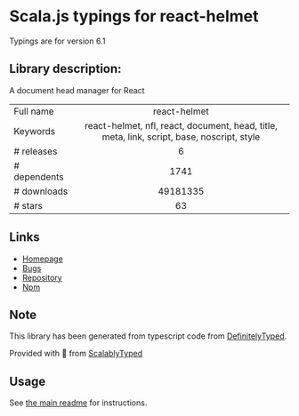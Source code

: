 
# Scala.js typings for react-helmet

Typings are for version 6.1

## Library description:
A document head manager for React

|                    |                 |
| ------------------ | :-------------: |
| Full name          | react-helmet |
| Keywords           | react-helmet, nfl, react, document, head, title, meta, link, script, base, noscript, style |
| # releases         | 6 |
| # dependents       | 1741 |
| # downloads        | 49181335 |
| # stars            | 63 |

## Links
- [Homepage](https://github.com/nfl/react-helmet#readme)
- [Bugs](https://github.com/nfl/react-helmet/issues)
- [Repository](https://github.com/nfl/react-helmet)
- [Npm](https://www.npmjs.com/package/react-helmet)
    


## Note
This library has been generated from typescript code from [DefinitelyTyped](https://definitelytyped.org).

Provided with :purple_heart: from [ScalablyTyped](https://github.com/oyvindberg/ScalablyTyped)

## Usage
See [the main readme](../../readme.md) for instructions.


